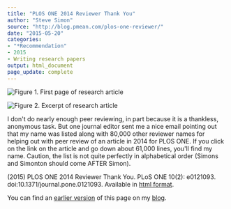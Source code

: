 ```yaml
---
title: "PLOS ONE 2014 Reviewer Thank You"
author: "Steve Simon"
source: "http://blog.pmean.com/plos-one-reviewer/"
date: "2015-05-20"
categories:
- "*Recommendation"
- 2015
- Writing research papers
output: html_document
page_update: complete
---
```


![Figure 1. First page of research article](http://www.pmean.com/new-images/15/plos-one-reviewer01.png)

![Figure 2. Excerpt of research article](http://www.pmean.com/new-images/15/plos-one-reviewer02.png)

<div class="notes">

I don't do nearly enough peer reviewing, in part because it is a thankless, anonymous task. But one journal editor sent me a nice email pointing out that my name was listed along with 80,000 other reviewer names for helping out with peer review of an article in 2014 for PLOS ONE. If you click on the link on the article and go down about 61,000 lines, you'll find my name. Caution, the list is not quite perfectly in alphabetical order (Simons and Simonton should come AFTER Simon).

<!---More--->

(2015) PLOS ONE 2014 Reviewer Thank You. PLoS ONE 10(2): e0121093. doi:10.1371/journal.pone.0121093. Available in [html format][plo1].

You can find an [earlier version][sim1] of this page on my [blog][sim2].

[sim1]: http://blog.pmean.com/plos-one-reviewer/
[sim2]: http://blog.pmean.com

[plo1]: http://journals.plos.org/plosone/article?id=10.1371/journal.pone.0121093#pone.0121093.s001

</div>
